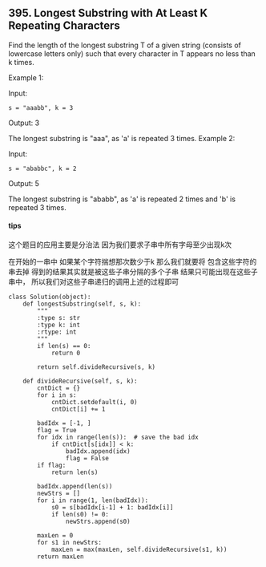 ## 395. Longest Substring with At Least K Repeating Characters
Find the length of the longest substring T of a given string (consists of lowercase letters only) such that every character in T appears no less than k times.

Example 1:

Input:

```
s = "aaabb", k = 3
```

Output:
3

The longest substring is "aaa", as 'a' is repeated 3 times.
Example 2:

Input:

```
s = "ababbc", k = 2
```

Output:
5

The longest substring is "ababb", as 'a' is repeated 2 times and 'b' is repeated 3 times.
#### tips
这个题目的应用主要是分治法 因为我们要求子串中所有字母至少出现k次

在开始的一串中 如果某个字符揣想那次数少于k 那么我们就要将 包含这些字符的串去掉 得到的结果其实就是被这些子串分隔的多个子串 结果只可能出现在这些子串中， 所以我们对这些子串递归的调用上述的过程即可


```
class Solution(object):
    def longestSubstring(self, s, k):
        """
        :type s: str
        :type k: int
        :rtype: int
        """
        if len(s) == 0:
            return 0

        return self.divideRecursive(s, k)

    def divideRecursive(self, s, k):
        cntDict = {}
        for i in s:
            cntDict.setdefault(i, 0)
            cntDict[i] += 1

        badIdx = [-1, ]
        flag = True
        for idx in range(len(s)):  # save the bad idx
            if cntDict[s[idx]] < k:
                badIdx.append(idx)
                flag = False
        if flag:
            return len(s)

        badIdx.append(len(s))
        newStrs = []
        for i in range(1, len(badIdx)):
            s0 = s[badIdx[i-1] + 1: badIdx[i]]
            if len(s0) != 0:
                newStrs.append(s0)

        maxLen = 0
        for s1 in newStrs:
            maxLen = max(maxLen, self.divideRecursive(s1, k))
        return maxLen
```
